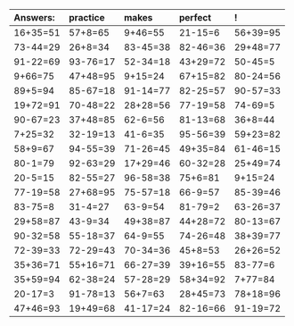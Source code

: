 | Answers: | practice | makes | perfect | ! |
| :--- | :--- | :--- | :--- | :--- |
| 16+35=51 | 57+8=65 | 9+46=55 | 21-15=6 | 56+39=95 | 
| 73-44=29 | 26+8=34 | 83-45=38 | 82-46=36 | 29+48=77 | 
| 91-22=69 | 93-76=17 | 52-34=18 | 43+29=72 | 50-45=5 | 
| 9+66=75 | 47+48=95 | 9+15=24 | 67+15=82 | 80-24=56 | 
| 89+5=94 | 85-67=18 | 91-14=77 | 82-25=57 | 90-57=33 | 
| 19+72=91 | 70-48=22 | 28+28=56 | 77-19=58 | 74-69=5 | 
| 90-67=23 | 37+48=85 | 62-6=56 | 81-13=68 | 36+8=44 | 
| 7+25=32 | 32-19=13 | 41-6=35 | 95-56=39 | 59+23=82 | 
| 58+9=67 | 94-55=39 | 71-26=45 | 49+35=84 | 61-46=15 | 
| 80-1=79 | 92-63=29 | 17+29=46 | 60-32=28 | 25+49=74 | 
| 20-5=15 | 82-55=27 | 96-58=38 | 75+6=81 | 9+15=24 | 
| 77-19=58 | 27+68=95 | 75-57=18 | 66-9=57 | 85-39=46 | 
| 83-75=8 | 31-4=27 | 63-9=54 | 81-79=2 | 63-26=37 | 
| 29+58=87 | 43-9=34 | 49+38=87 | 44+28=72 | 80-13=67 | 
| 90-32=58 | 55-18=37 | 64-9=55 | 74-26=48 | 38+39=77 | 
| 72-39=33 | 72-29=43 | 70-34=36 | 45+8=53 | 26+26=52 | 
| 35+36=71 | 55+16=71 | 66-27=39 | 39+16=55 | 83-77=6 | 
| 35+59=94 | 62-38=24 | 57-28=29 | 58+34=92 | 7+77=84 | 
| 20-17=3 | 91-78=13 | 56+7=63 | 28+45=73 | 78+18=96 | 
| 47+46=93 | 19+49=68 | 41-17=24 | 82-16=66 | 91-19=72 | 
